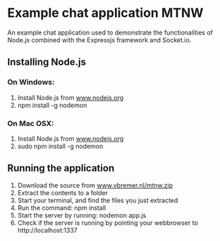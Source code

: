# Example chat application MTNW
An example chat application used to demonstrate the functionalities of Node.js combined with the Expressjs framework and Socket.io.


## Installing Node.js

### On Windows:
1. Install Node.js from www.nodejs.org
2. npm install -g nodemon

### On Mac OSX:
1. Install Node.js from www.nodejs.org
2. sudo npm install -g nodemon


## Running the application
1. Download the source from www.vbremer.nl/mtnw.zip
2. Extract the contents to a folder
3. Start your terminal, and find the files you just extracted
4. Run the command: npm install
5. Start the server by running: nodemon app.js
6. Check if the server is running by pointing your webbrowser to http://localhost:1337

